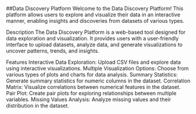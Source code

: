 ##Data Discovery Platform
Welcome to the Data Discovery Platform! This platform allows users to explore and visualize their data in an interactive manner, enabling insights and discoveries from datasets of various types.


Description
The Data Discovery Platform is a web-based tool designed for data exploration and visualization. It provides users with a user-friendly interface to upload datasets, analyze data, and generate visualizations to uncover patterns, trends, and insights.

Features
Interactive Data Exploration: Upload CSV files and explore data using interactive visualizations.
Multiple Visualization Options: Choose from various types of plots and charts for data analysis.
Summary Statistics: Generate summary statistics for numeric columns in the dataset.
Correlation Matrix: Visualize correlations between numerical features in the dataset.
Pair Plot: Create pair plots for exploring relationships between multiple variables.
Missing Values Analysis: Analyze missing values and their distribution in the dataset.
